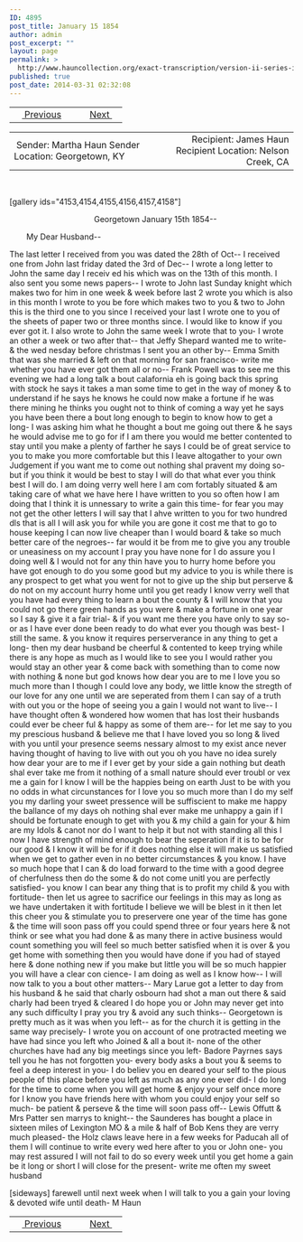 ```yaml
---
ID: 4895
post_title: January 15 1854
author: admin
post_excerpt: ""
layout: page
permalink: >
  http://www.hauncollection.org/exact-transcription/version-ii-series-ii/january-15-1854/
published: true
post_date: 2014-03-31 02:32:08
---
```

<table style="width: 100%;" align="center">
<tbody>
<tr>
<td width="50%"> <a href="http://www.hauncollection.org/version-2/version-ii-series-ii/january-6-1854/"><img src="https://lh3.googleusercontent.com/-EFJpxxNiPNw/VqgtWBCZrMI/AAAAAAAAAFU/WfY4lPFWWkg/s800-Ic42/Soeb-Plain-Arrows-8-10px.png" alt="" width="10" height="10" /> Previous</a></td>
<td style="text-align: right;"> <a title="January 22 1854" href="http://www.hauncollection.org/version-2/version-ii-series-ii/january-22-1854/">Next <img src="https://lh3.googleusercontent.com/-67k0cYlpXHw/VqgtWKz1MXI/AAAAAAAAAFU/k9PW_Piyurk/s800-Ic42/Soeb-Plain-Arrows-5-10px.png" alt="" width="10" height="10" /></a></td>
</tr>
</tbody>
</table>
<table style="width: 100%;" align="center">
<tbody>
<tr>
<td width="50%"> Sender: Martha Haun
Sender Location: Georgetown, KY</td>
<td style="text-align: right;">Recipient: James Haun
Recipient Location: Nelson Creek, CA</td>
</tr>
</tbody>
</table>
&nbsp;

[gallery ids="4153,4154,4155,4156,4157,4158"]
<p style="padding-left: 150px;">Georgetown January 15th 1854--</p>
<p style="padding-left: 30px;">My Dear Husband--</p>
The last letter I received
from you was dated the 28th of Oct-- I received
one from John last friday dated the 3rd of Dec--
I wrote a long letter to John the same day I receiv
ed his which was on the 13th of this month. I
also sent you some news papers-- I wrote to
John last Sunday knight which makes two for
him in one week &amp; week before last 2 wrote
you which is also in this month I wrote to you be
fore which makes two to you &amp; two to John this
is the third one to you since I received your last
I wrote one to you of the sheets of paper two or three
months since. I would like to know if you ever got
it. I also wrote to John the same week I wrote that
to you- I wrote an other a week or two after that--
that Jeffy Shepard wanted me to write- &amp; the wed
nesday before christmas I sent you an other by--
Emma Smith that was she married &amp; left on that
morning for san francisco- write me whether
you have ever got them all or no--
Frank Powell was to see me this evening we had
a long talk a bout calafornia eh is going back this
spring with stock he says it takes a man some time
to get in the way of money &amp; to understand if he says
he knows he could now make a fortune if he was there
mining he thinks you ought not to think of coming
a way yet he says you have been there a bout long
enough to begin to know how to get a long- I was
asking him what he thought a bout me going out there
&amp; he says he would advise me to go for if I am there
you would me better contented to stay until you make
a plenty of farther he says I could be of great service
to you to make you more comfortable but
this I leave altogather to your own Judgement
if you want me to come out nothing shal pravent
my doing so- but if you think it would be best
to stay I will do that what ever you think best I
will do. I am doing verry well here I am com
fortably situated &amp; am taking care of what we have
here I have written to you so often how I am
doing that I think it is unnessary to write a gain
this time- for fear you may not get the other
letters I will say that I ahve written to you for
two hundred dls that is all I will ask you for
while you are gone it cost me that to go to house
keeping I can now live cheaper than I would board
&amp; take so much better care of the negroes--
far would it be from me to give you any
trouble or uneasiness on my account I pray
you have none for I do assure you I doing well
&amp; I would not for any thin have you to hurry
home before you have got enough to do you
some good but my advice to you is while there
is any prospect to get what you went for not to
give up the ship but perserve &amp; do not on
my account hurry home until you get ready I
know verry well that you have had every thing to
learn a bout the county &amp; I will know that you
could not go there green hands as you were &amp;
make a fortune in one year so I say &amp; give
it a fair trial- &amp; if you want me there you have
only to say so- or as I have ever done been ready
to do what ever you though was best- I still the
same. &amp; you know it requires perserverance in any
thing to get a long- then my dear husband be
cheerful &amp; contented to keep trying while there is
any hope as much as I would like to see you
I would rather you would stay an other year &amp; come
back with something than to come now with nothing
&amp; none but god knows how dear you are to me
I love you so much more than I though I could love
any body, we little know the stregth of our
love for any one until we are seperated from them
I can say of a truth with out you or the hope of
seeing you a gain I would not want to live--
I have thought often &amp; wondered how women
that has lost their husbands could ever be cheer
ful &amp; happy as some of them are-- for let
me say to you my prescious husband &amp; believe
me that I have loved you so long &amp; lived with you
until your presence seems nessary almost to my exist
ance never having thought of
having to live with out you oh you have no
idea surely how dear your are to me if I ever
get by your side a gain nothing but death shal
ever take me from it nothing of a small
nature should ever troubl or vex me a gain
for I know I will be the happies being on earth
Just to be with you no odds in what circunstances
for I love you so much more than I do my self
you my darling your sweet pressence will be
suffiscient to make me happy the ballance of
my days oh nothing shal ever make me unhappy
a gain if I should be fortunate enough to get
with you &amp; my child a gain for your &amp; him are my
Idols &amp; canot nor do I want to help it but not
with standing all this I now I have strength of mind
enough to bear the seperation if it is to be for our good
&amp; I know it will be for if it does nothing else
it will make us satisfied when we get to
gather even in no better circumstances &amp; you
know. I have so much hope that I can
&amp; do load forward to the time with a good
degree of cherfulness then do the some &amp; do not
come unitl you are perfectly satisfied- you know
I can bear any thing that is to profit my child &amp;
you with fortitude- then let us agree to
sacrifice our feelings in this may as long as we
have undertaken it with fortitude I believe
we will be blest in it then let this cheer you
&amp; stimulate you to preservere one year of the time
has gone &amp; the time will soon pass off you
could spend three or four years here &amp; not
think or see what you had done &amp; as many there
in active business would count something you
will feel so much better satisfied when it is
over &amp; you get home with something then you
would have done if you had of stayed here &amp;
done nothing new if you make but little you
will be so much happier you will have a clear con
cience- I am doing as well as I know how--
I will now talk to you a bout other matters--
Mary Larue got a letter to day from his husband
&amp; he said that charly osbourn had shot a man
out there &amp; said charly had been tryed &amp; cleared
I do hope you or John may never get into any
such difficulty I pray you try &amp; avoid any such
thinks-- Georgetown is pretty much as it was when
you left-- as for the church it is getting in the same
way precisely- I wrote you on account of one protracted
meeting we have had since you left who Joined &amp; all a
bout it- none of the other churches have had any big
meetings since you left- Badore Payrnes says tell you he
has not forgotten you- every body asks a bout you &amp;
seems to feel a deep interest in you- I do believ you en
deared your self to the pious people of this place before you
left as much as any one ever did- I do long for the time to
come when you will get home &amp; enjoy your self once more
for I know you have friends here with whom you could
enjoy your self so much- be patient &amp; perseve &amp; the
time will soon pass off-- Lewis Offutt &amp; Mrs Patter
sen marrys to knight-- the Saunderes has bought a
place in sixteen miles of Lexington MO &amp; a mile &amp; half
of Bob Kens they are verry much pleased- the Holz
claws leave here in a few weeks for Paducah all of them
I will continue to write every wed here after to you or
John one- you may rest assured I will not fail to do so
every week until you get home a gain be it long or short I will
close for the present- write me often my sweet husband

[sideways]
farewell until next week when I will talk to you a gain your loving &amp; devoted wife until
death- M Haun

<table style="width: 100%;" align="center">
<tbody>
<tr>
<td width="50%"> <a href="http://www.hauncollection.org/version-2/version-ii-series-ii/january-6-1854/"><img src="https://lh3.googleusercontent.com/-EFJpxxNiPNw/VqgtWBCZrMI/AAAAAAAAAFU/WfY4lPFWWkg/s800-Ic42/Soeb-Plain-Arrows-8-10px.png" alt="" width="10" height="10" /> Previous</a></td>
<td style="text-align: right;"> <a title="January 22 1854" href="http://www.hauncollection.org/version-2/version-ii-series-ii/january-22-1854/">Next <img src="https://lh3.googleusercontent.com/-67k0cYlpXHw/VqgtWKz1MXI/AAAAAAAAAFU/k9PW_Piyurk/s800-Ic42/Soeb-Plain-Arrows-5-10px.png" alt="" width="10" height="10" /></a></td>
</tr>
</tbody>
</table>